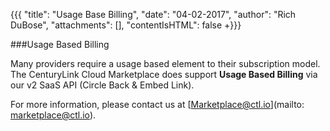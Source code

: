 {{{
 "title": "Usage Base Billing",
 "date": "04-02-2017",
 "author": "Rich DuBose",
 "attachments": [],
 "contentIsHTML": false
 +}}}
 
 ###Usage Based Billing
 
 Many providers require a usage based element to their subscription model. The CenturyLink Cloud Marketplace does support **Usage Based Billing** via our v2 SaaS API (Circle Back & Embed Link).
 
 For more information, please contact us at [Marketplace@ctl.io](mailto: marketplace@ctl.io).
